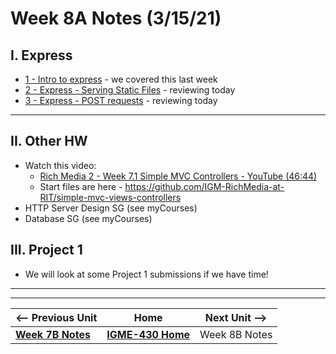 # Week 8A Notes (3/15/21)

## I. Express
- [1 - Intro to express](../express/1-express-intro.md) - we covered this last week
- [2 - Express - Serving Static Files](../express/2-express-serving-static-files.md) - reviewing today
- [3 - Express - POST requests](../express/3-express-post-requests.md) - reviewing today

<hr>

## II. Other HW
- Watch this video:
  - [Rich Media 2 - Week 7.1 Simple MVC Controllers - YouTube (46:44)](https://www.youtube.com/watch?v=JthuX0jkFb0)
  - Start files are here - https://github.com/IGM-RichMedia-at-RIT/simple-mvc-views-controllers
- HTTP Server Design SG (see myCourses)
- Database SG (see myCourses)

## III. Project 1

- We will look at some Project 1 submissions if we have time!




<hr><hr>

| <-- Previous Unit | Home | Next Unit -->
| --- | --- | --- 
| [**Week 7B Notes**](7B.md)   |  [**IGME-430 Home**](../README.md) | Week 8B Notes
